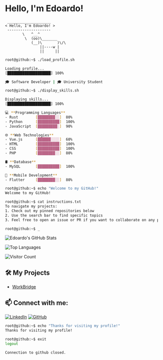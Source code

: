 # Hello, I'm Edoardo!

```
 ____________________
< Hello, I'm Edoardo! >
 --------------------
        \   ^__^
         \  (oo)\_______
            (__)\       )\/\
                ||----w |
                ||     ||
```

<!-- Simulated Terminal Output -->
```bash
root@github:~$ ./load_profile.sh

Loading profile...
[████████████████████] 100%

🎓 Software Developer | 🎓 University Student

root@github:~$ ./display_skills.sh

Displaying skills...
[████████████████████] 100%

💻 **Programming Languages**
- Rust        [████████░░]  80%
- Python      [██████████]  100%
- JavaScript  [█████████░]  90%

🌐 **Web Technologies**
- Vue.js      [██████░░░░]  60%
- HTML        [██████████]  100%
- CSS         [██████████]  100%
- PHP         [████████░░]  80%

🛢 **Database**
- MySQL       [██████████]  100%

📱 **Mobile Development**
- Flutter     [████████░░]  80%

root@github:~$ echo "Welcome to my GitHub!"
Welcome to my GitHub!

root@github:~$ cat instructions.txt
To navigate my projects:
1. Check out my pinned repositories below
2. Use the search bar to find specific topics
3. Feel free to open an issue or PR if you want to collaborate on any projects.

root@github:~$ _
```

<!-- GitHub Stats -->
![Edoardo's GitHub Stats](https://github-readme-stats.vercel.app/api?username=Edoardo-Morosanu&show_icons=true&theme=merko)

<!-- Top Languages -->
![Top Languages](https://github-readme-stats.vercel.app/api/top-langs/?username=Edoardo-Morosanu&layout=compact&theme=merko)

<!-- Visitor Counter -->
![Visitor Count](https://profile-counter.glitch.me/Edoardo-Morosanu/count.svg)

## 🛠️ My Projects
<!-- You can list some of your key projects here with links -->
- [WorkBridge](https://github.com/Edoardo-Morosanu/WorkBridge)

## 📫 Connect with me:
[![LinkedIn](https://img.shields.io/badge/LinkedIn-0077B5?style=for-the-badge&logo=linkedin&logoColor=white)](https://www.linkedin.com/in/edoardo-morosanu/)
[![GitHub](https://img.shields.io/badge/GitHub-100000?style=for-the-badge&logo=github&logoColor=white)](https://github.com/Edoardo-Morosanu)

<!-- Footer -->
```bash
root@github:~$ echo "Thanks for visiting my profile!"
Thanks for visiting my profile!

root@github:~$ exit
logout

Connection to github closed.
```
